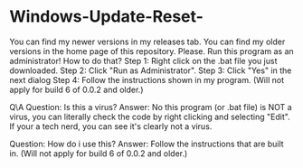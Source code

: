 # Windows-Update-Reset-
You can find my newer versions in my releases tab.
You can find my older versions in the home page of this repository.
Please. Run this program as an administrator!
How to do that?
Step 1: Right click on the .bat file you just downloaded.
Step 2: Click "Run as Administrator".
Step 3: Click "Yes" in the next dialog
Step 4: Follow the instructions shown in my program. (Will not apply for build 6 of 0.0.2 and older.)

Q\A
Question: Is this a virus?
Answer: No this program (or .bat file) is NOT a virus, you can literally check the code by right clicking and selecting "Edit". If your a tech nerd, you can see it's clearly not a virus.

Question: How do i use this?
Answer: Follow the instructions that are built in. (Will not apply for build 6 of 0.0.2 and older.)
